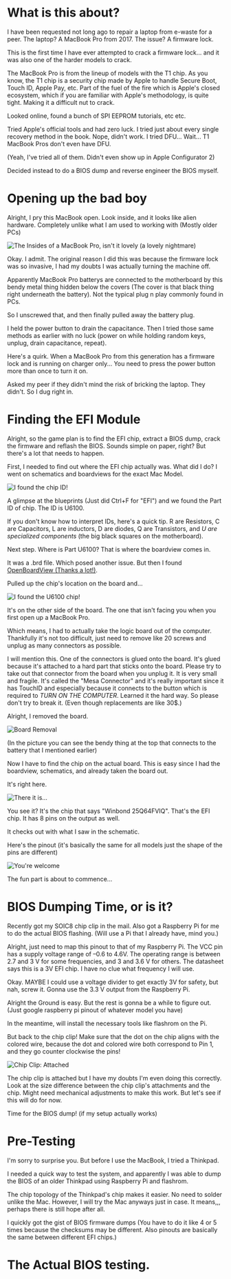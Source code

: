 # What is this about?

I have been requested not long ago to repair a laptop from e-waste for a peer. The laptop? A MacBook Pro from 2017. The issue? A firmware lock.

This is the first time I have ever attempted to crack a firmware lock... and it was also one of the harder models to crack.

The MacBook Pro is from the lineup of models with the T1 chip. As you know, the T1 chip is a security chip made by Apple to handle Secure Boot, Touch ID, Apple Pay, etc. Part of the fuel of the fire which is Apple's closed ecosystem, which if you are familiar with Apple's methodology, is quite tight. Making it a difficult nut to crack.

Looked online, found a bunch of SPI EEPROM tutorials, etc etc.

Tried Apple's official tools and had zero luck. I tried just about every single recovery method in the book. Nope, didn't work. I tried DFU... Wait... T1 MacBook Pros don't even have DFU.

(Yeah, I've tried all of them. Didn't even show up in Apple Configurator 2)

Decided instead to do a BIOS dump and reverse engineer the BIOS myself.

# Opening up the bad boy

Alright, I pry this MacBook open. Look inside, and it looks like alien hardware. Completely unlike what I am used to working with (Mostly older PCs)

![The Insides of a MacBook Pro, isn't it lovely (a lovely nightmare)](https://raw.githubusercontent.com/norasyeezys/T1_Super_Hack/refs/heads/main/images/20250124_232410.jpg)

Okay. I admit. The original reason I did this was because the firmware lock was so invasive, I had my doubts I was actually turning the machine off.

Apparently MacBook Pro batterys are connected to the motherboard by this bendy metal thing hidden below the covers (The cover is that black thing right underneath the battery). Not the typical plug n play commonly found in PCs.

So I unscrewed that, and then finally pulled away the battery plug.

I held the power button to drain the capacitance. Then I tried those same methods as earlier with no luck (power on while holding random keys, unplug, drain capacitance, repeat).

Here's a quirk. When a MacBook Pro from this generation has a firmware lock and is running on charger only... You need to press the power button more than once to turn it on.

Asked my peer if they didn't mind the risk of bricking the laptop. They didn't. So I dug right in.

# Finding the EFI Module

Alright, so the game plan is to find the EFI chip, extract a BIOS dump, crack the firmware and reflash the BIOS. Sounds simple on paper, right? But there's a lot that needs to happen.

First, I needed to find out where the EFI chip actually was. What did I do? I went on schematics and boardviews for the exact Mac Model.

![I found the chip ID!](https://raw.githubusercontent.com/norasyeezys/T1_Super_Hack/refs/heads/main/images/Screenshot%20from%202025-01-29%2022-03-22.png)

A glimpse at the blueprints (Just did Ctrl+F for "EFI") and we found the Part ID of chip. The ID is U6100.

If you don't know how to interpret IDs, here's a quick tip. R are Resistors, C are Capacitors, L are inductors, D are diodes, Q are Transistors, and *U are specialized components* (the big black squares on the motherboard).

Next step. Where is Part U6100? That is where the boardview comes in.

It was a .brd file. Which posed another issue. But then I found [OpenBoardView (Thanks a lot!)](https://github.com/OpenBoardView/OpenBoardView).

Pulled up the chip's location on the board and...

![I found the U6100 chip!](https://raw.githubusercontent.com/norasyeezys/T1_Super_Hack/refs/heads/main/images/Screenshot%20from%202025-01-29%2022-15-15.png)

It's on the other side of the board. The one that isn't facing you when you first open up a MacBook Pro.

Which means, I had to actually take the logic board out of the computer. Thankfully it's not too difficult, just need to remove like 20 screws and unplug as many connectors as possible.

I will mention this. One of the connectors is glued onto the board. It's glued because it's attached to a hard part that sticks onto the board. Please try to take out that connector from the board when you unplug it. It is very small and fragile. It's called the "Mesa Connector" and it's really important since it has TouchID and especially because it connects to the button which is required to *TURN ON THE COMPUTER*. Learned it the hard way. So please don't try to break it. (Even though replacements are like 30$.)

Alright, I removed the board.

![Board Removal](https://raw.githubusercontent.com/norasyeezys/T1_Super_Hack/refs/heads/main/images/20250125_181623.jpg)

(In the picture you can see the bendy thing at the top that connects to the battery that I mentioned earlier)

Now I have to find the chip on the actual board. This is easy since I had the boardview, schematics, and already taken the board out.

It's right here.

![There it is...](https://github.com/norasyeezys/T1_Super_Hack/blob/main/images/20250130_221456.jpg)

You see it? It's the chip that says "Winbond 25Q64FVIQ". That's the EFI chip. It has 8 pins on the output as well.

It checks out with what I saw in the schematic.

Here's the pinout (it's basically the same for all models just the shape of the pins are different)

![You're welcome](https://raw.githubusercontent.com/norasyeezys/T1_Super_Hack/refs/heads/main/images/Screenshot%20from%202025-01-30%2022-28-38.png)

The fun part is about to commence...

# BIOS Dumping Time, or is it?

Recently got my SOIC8 chip clip in the mail. Also got a Raspberry Pi for me to do the actual BIOS flashing. (Will use a Pi that I already have, mind you.)

Alright, just need to map this pinout to that of my Raspberry Pi. The VCC pin has a supply voltage range of –0.6 to 4.6V. The operating range is between 2.7 and 3 V for some frequencies, and 3 and 3.6 V for others. The datasheet says this is a 3V EFI chip. I have no clue what frequency I will use.

Okay. MAYBE I could use a voltage divider to get exactly 3V for safety, but nah, screw it. Gonna use the 3.3 V output from the Raspberry Pi.

Alright the Ground is easy. But the rest is gonna be a while to figure out. (Just google raspberry pi pinout of whatever model you have)

In the meantime, will install the necessary tools like flashrom on the Pi.

But back to the chip clip! Make sure that the dot on the chip aligns with the colored wire, because the dot and colored wire both correspond to Pin 1, and they go counter clockwise the pins!

![Chip Clip: Attached](https://github.com/norasyeezys/T1_Super_Hack/blob/main/images/20250130_224725.jpg)

The chip clip is attached but I have my doubts I'm even doing this correctly. Look at the size difference between the chip clip's attachments and the chip. Might need mechanical adjustments to make this work. But let's see if this will do for now.

Time for the BIOS dump! (if my setup actually works)

# Pre-Testing

I'm sorry to surprise you. But before I use the MacBook, I tried a Thinkpad.

I needed a quick way to test the system, and apparently I was able to dump the BIOS of an older Thinkpad using Raspberry Pi and flashrom.

The chip topology of the Thinkpad's chip makes it easier. No need to solder unlike the Mac. However, I will try the Mac anyways just in case. It means,,, perhaps there is still hope after all.

I quickly got the gist of BIOS firmware dumps (You have to do it like 4 or 5 times because the checksums may be different. Also pinouts are basically the same between different EFI chips.)

# The Actual BIOS testing.

